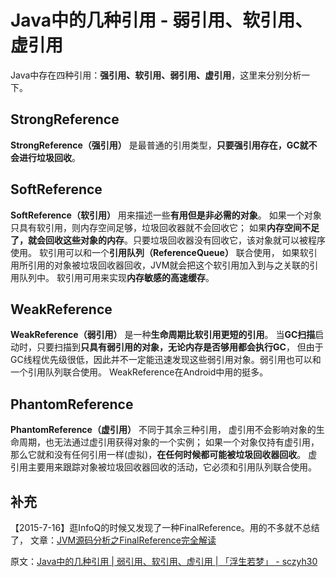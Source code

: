 
# Java中的几种引用 - 弱引用、软引用、虚引用

Java中存在四种引用：**强引用、软引用、弱引用、虚引用**，这里来分别分析一下。


## StrongReference
**StrongReference（强引用）** 是最普通的引用类型，**只要强引用存在，GC就不会进行垃圾回收**。


## SoftReference
**SoftReference（软引用）** 用来描述一些**有用但是非必需的对象**。
如果一个对象只具有软引用，则内存空间足够，垃圾回收器就不会回收它；
如果**内存空间不足了，就会回收这些对象的内存**。只要垃圾回收器没有回收它，该对象就可以被程序使用。
软引用可以和一个**引用队列（ReferenceQueue）** 联合使用，
如果软引用所引用的对象被垃圾回收器回收，JVM就会把这个软引用加入到与之关联的引用队列中。
软引用可用来实现**内存敏感的高速缓存**。


## WeakReference
**WeakReference（弱引用）** 是一种**生命周期比软引用更短的引用**。
当**GC扫描**启动时，只要扫描到**只具有弱引用的对象，无论内存是否够用都会执行GC**，
但由于GC线程优先级很低，因此并不一定能迅速发现这些弱引用对象。弱引用也可以和一个引用队列联合使用。
WeakReference在Android中用的挺多。


## PhantomReference
**PhantomReference（虚引用）** 不同于其余三种引用，
虚引用不会影响对象的生命周期，也无法通过虚引用获得对象的一个实例；
如果一个对象仅持有虚引用，那么它就和没有任何引用一样(虚拟)，**在任何时候都可能被垃圾回收器回收**。
虚引用主要用来跟踪对象被垃圾回收器回收的活动，它必须和引用队列联合使用。


## 补充
【2015-7-16】逛InfoQ的时候又发现了一种FinalReference。用的不多就不总结了，
文章：[JVM源码分析之FinalReference完全解读](http://www.infoq.com/cn/articles/jvm-source-code-analysis-finalreference)


原文：[Java中的几种引用 | 弱引用、软引用、虚引用 | 「浮生若梦」 - sczyh30](http://www.sczyh30.com/posts/Java/java-reference-type/)
